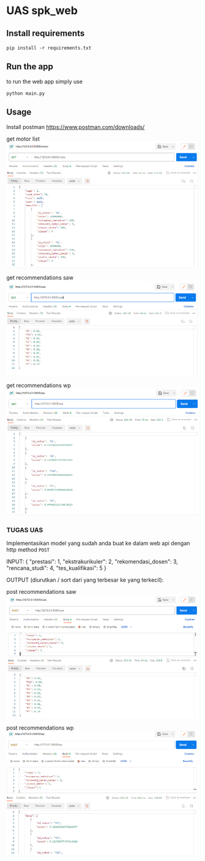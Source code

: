 # UAS spk_web

## Install requirements

    pip install -r requirements.txt

## Run the app
to run the web app simply  use

    python main.py

## Usage
Install postman 
https://www.postman.com/downloads/

get motor list
<img src='img/get_motor.png' alt='motor list'/>

get recommendations saw
<img src='img/get_saw.png' alt='recommendations saw'/>

get recommendations wp
<img src='img/get_wp.png' alt='recommendations wp'/>

### TUGAS UAS
Implementasikan model yang sudah anda buat ke dalam web api dengan http method `POST`

INPUT:
	{
		"prestasi": 1, 
		"ekstrakurikuler": 2, 
		"rekomendasi_dosen": 3, 
		"rencana_studi": 4, 
		"tes_kualifikasi": 5
	}

OUTPUT (diurutkan / sort dari yang terbesar ke yang terkecil):

post recommendations saw
<img src='img/post_saw.png' alt='recommendations saw'/>

post recommendations wp
<img src='img/post_wp.png' alt='recommendations wp'/>